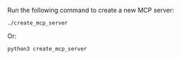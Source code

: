 Run the following command to create a new MCP server:

```
./create_mcp_server
```

Or:

```
python3 create_mcp_server
```